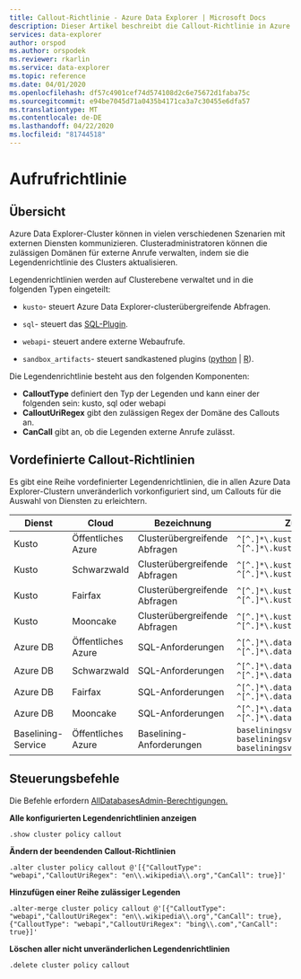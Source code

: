 ```yaml
---
title: Callout-Richtlinie - Azure Data Explorer | Microsoft Docs
description: Dieser Artikel beschreibt die Callout-Richtlinie in Azure Data Explorer.
services: data-explorer
author: orspod
ms.author: orspodek
ms.reviewer: rkarlin
ms.service: data-explorer
ms.topic: reference
ms.date: 04/01/2020
ms.openlocfilehash: df57c4901cef74d574108d2c6e75672d1faba75c
ms.sourcegitcommit: e94be7045d71a0435b4171ca3a7c30455e6dfa57
ms.translationtype: MT
ms.contentlocale: de-DE
ms.lasthandoff: 04/22/2020
ms.locfileid: "81744518"
---
```

# <a name="callout-policy"></a>Aufrufrichtlinie

## <a name="overview"></a>Übersicht

Azure Data Explorer-Cluster können in vielen verschiedenen Szenarien mit externen Diensten kommunizieren.
Clusteradministratoren können die zulässigen Domänen für externe Anrufe verwalten, indem sie die Legendenrichtlinie des Clusters aktualisieren.

Legendenrichtlinien werden auf Clusterebene verwaltet und in die folgenden Typen eingeteilt:
* `kusto`- steuert Azure Data Explorer-clusterübergreifende Abfragen.
* `sql`- steuert das [SQL-Plugin](../query/sqlrequestplugin.md).


* `webapi`- steuert andere externe Webaufrufe.
* `sandbox_artifacts`- steuert sandkastened plugins ([python](../query/pythonplugin.md) | [R](../query/rplugin.md)).

Die Legendenrichtlinie besteht aus den folgenden Komponenten:
* **CalloutType** definiert den Typ der Legenden und kann einer der folgenden sein: kusto, sql oder webapi
* **CalloutUriRegex** gibt den zulässigen Regex der Domäne des Callouts an.
* **CanCall** gibt an, ob die Legenden externe Anrufe zulässt.

## <a name="predefined-callout-policies"></a>Vordefinierte Callout-Richtlinien

Es gibt eine Reihe vordefinierter Legendenrichtlinien, die in allen Azure Data Explorer-Clustern unveränderlich vorkonfiguriert sind, um Callouts für die Auswahl von Diensten zu erleichtern.

|Dienst      |Cloud        |Bezeichnung  |Zulässige Domänen |
|-------------|-------------|-------------|-------------|
|Kusto |Öffentliches Azure |Clusterübergreifende Abfragen |`^[^.]*\.kusto\.windows\.net$` <br> `^[^.]*\.kustomfa\.windows\.net$` |
|Kusto |Schwarzwald |Clusterübergreifende Abfragen |`^[^.]*\.kusto\.cloudapi\.de$` <br> `^[^.]*\.kustomfa\.cloudapi\.de$` |
|Kusto |Fairfax |Clusterübergreifende Abfragen |`^[^.]*\.kusto\.usgovcloudapi\.net$` <br> `^[^.]*\.kustomfa\.usgovcloudapi\.net$` |
|Kusto |Mooncake |Clusterübergreifende Abfragen |`^[^.]*\.kusto\.chinacloudapi\.cn$` <br> `^[^.]*\.kustomfa\.chinacloudapi\.cn$` |
|Azure DB |Öffentliches Azure |SQL-Anforderungen |`^[^.]*\.database\.windows\.net$` <br> `^[^.]*\.databasemfa\.windows\.net$` |
|Azure DB |Schwarzwald |SQL-Anforderungen |`^[^.]*\.database\.cloudapi\.de$` <br> `^[^.]*\.databasemfa\.cloudapi\.de$` |
|Azure DB |Fairfax |SQL-Anforderungen |`^[^.]*\.database\.usgovcloudapi\.net$` <br> `^[^.]*\.databasemfa\.usgovcloudapi\.net$` |
|Azure DB |Mooncake |SQL-Anforderungen |`^[^.]*\.database\.chinacloudapi\.cn$` <br> `^[^.]*\.databasemfa\.chinacloudapi\.cn$` |
|Baselining-Service |Öffentliches Azure |Baselining-Anforderungen |`baseliningsvc-int.azurewebsites.net` <br> `baseliningsvc-ppe.azurewebsites.net` <br> `baseliningsvc-prod.azurewebsites.net` |


## <a name="control-commands"></a>Steuerungsbefehle

Die Befehle erfordern [AllDatabasesAdmin-Berechtigungen.](access-control/role-based-authorization.md)

**Alle konfigurierten Legendenrichtlinien anzeigen**

```kusto
.show cluster policy callout
```

**Ändern der beendenden Callout-Richtlinien**

```kusto
.alter cluster policy callout @'[{"CalloutType": "webapi","CalloutUriRegex": "en\\.wikipedia\\.org","CanCall": true}]'
```

**Hinzufügen einer Reihe zulässiger Legenden**

```kusto
.alter-merge cluster policy callout @'[{"CalloutType": "webapi","CalloutUriRegex": "en\\.wikipedia\\.org","CanCall": true}, {"CalloutType": "webapi","CalloutUriRegex": "bing\\.com","CanCall": true}]'
```

**Löschen aller nicht unveränderlichen Legendenrichtlinien**

```kusto
.delete cluster policy callout
```
